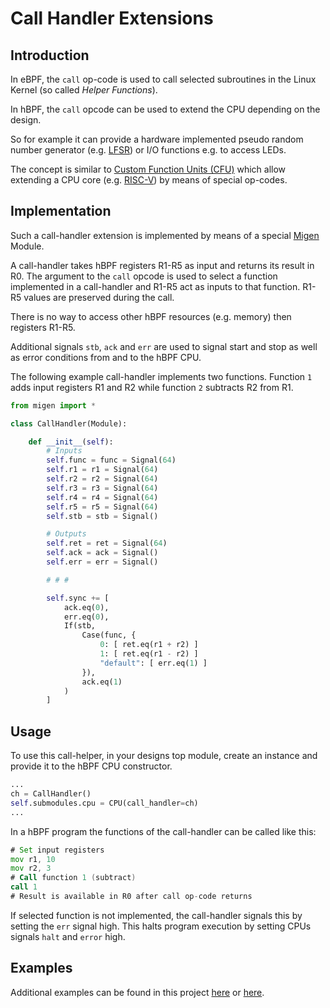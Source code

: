 # Call Handler Extensions

## Introduction

In eBPF, the `call` op-code is used to call selected subroutines in the Linux Kernel (so called *Helper Functions*).

In hBPF, the `call` opcode can be used to extend the CPU depending on the design.

So for example it can provide a hardware implemented
pseudo random number generator (e.g. [LFSR](https://en.wikipedia.org/wiki/Linear-feedback_shift_register)) or I/O functions e.g. to access LEDs.

The concept is similar to [Custom Function Units (CFU)](https://cfu-playground.readthedocs.io/en/latest/) which allow extending a CPU core (e.g. [RISC-V](https://riscv.org/)) by means of special op-codes.

## Implementation

Such a call-handler extension is implemented by means of a special [Migen](https://m-labs.hk/gateware/migen/) Module.

A call-handler takes hBPF registers R1-R5 as input and returns its result in R0. The argument to the `call` opcode is used to select a function implemented in a call-handler and R1-R5 act as inputs to that function. R1-R5 values are preserved during the call.

There is no way to access other hBPF resources (e.g. memory) then registers R1-R5.

Additional signals `stb`, `ack` and `err` are used to signal start and stop as well as error conditions from and to the hBPF CPU.

The following example call-handler implements two functions. Function `1` adds input registers R1 and R2 while function `2` subtracts R2 from R1.

```python
from migen import *

class CallHandler(Module):

    def __init__(self):
        # Inputs
        self.func = func = Signal(64)
        self.r1 = r1 = Signal(64)
        self.r2 = r2 = Signal(64)
        self.r3 = r3 = Signal(64)
        self.r4 = r4 = Signal(64)
        self.r5 = r5 = Signal(64)
        self.stb = stb = Signal()

        # Outputs
        self.ret = ret = Signal(64)
        self.ack = ack = Signal()
        self.err = err = Signal()

        # # #

        self.sync += [
            ack.eq(0),
            err.eq(0),
            If(stb,
                Case(func, {
                    0: [ ret.eq(r1 + r2) ]
                    1: [ ret.eq(r1 - r2) ]
                    "default": [ err.eq(1) ]
                }),
                ack.eq(1)
            )
        ]
```

## Usage

To use this call-helper, in your designs top module, create an instance and provide it to the hBPF CPU constructor.

```python
...
ch = CallHandler()
self.submodules.cpu = CPU(call_handler=ch)
...
```

In a hBPF program the functions of the call-handler can be called like this:

```asm
# Set input registers
mov r1, 10
mov r2, 3
# Call function 1 (subtract)
call 1
# Result is available in R0 after call op-code returns
```

If selected function is not implemented, the call-handler signals this by setting the `err` signal high. This halts program execution by setting CPUs signals `halt` and `error` high.

## Examples

Additional examples can be found in this project [here](../source/fpga/hw/arty-s7-50/call_handler.py) or [here](../source/fpga/hw/arty-s7-50-nic/call_handler.py).
